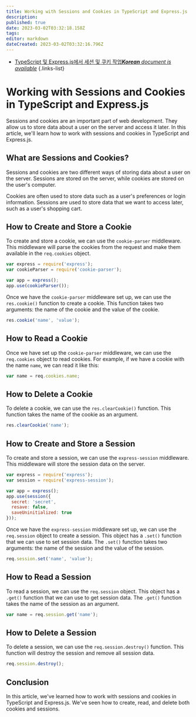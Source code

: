 ```yaml
---
title: Working with Sessions and Cookies in TypeScript and Express.js
description: 
published: true
date: 2023-03-02T03:32:18.158Z
tags: 
editor: markdown
dateCreated: 2023-03-02T03:32:16.796Z
---
```


- [TypeScript 및 Express.js에서 세션 및 쿠키 작업***Korean** document is available*](/ko/Knowledge-base/TypeScript/working-with-sessions-and-cookies-in-typescript-and-express-js)
{.links-list}



# Working with Sessions and Cookies in TypeScript and Express.js

Sessions and cookies are an important part of web development. They allow us to store data about a user on the server and access it later. In this article, we'll learn how to work with sessions and cookies in TypeScript and Express.js.

## What are Sessions and Cookies?

Sessions and cookies are two different ways of storing data about a user on the server. Sessions are stored on the server, while cookies are stored on the user's computer.

Cookies are often used to store data such as a user's preferences or login information. Sessions are used to store data that we want to access later, such as a user's shopping cart.

## How to Create and Store a Cookie

To create and store a cookie, we can use the `cookie-parser` middleware. This middleware will parse the cookies from the request and make them available in the `req.cookies` object.

```javascript
var express = require('express');
var cookieParser = require('cookie-parser');

var app = express();
app.use(cookieParser());
```

Once we have the `cookie-parser` middleware set up, we can use the `res.cookie()` function to create a cookie. This function takes two arguments: the name of the cookie and the value of the cookie.

```javascript
res.cookie('name', 'value');
```

## How to Read a Cookie

Once we have set up the `cookie-parser` middleware, we can use the `req.cookies` object to read cookies. For example, if we have a cookie with the name `name`, we can read it like this:

```javascript
var name = req.cookies.name;
```

## How to Delete a Cookie

To delete a cookie, we can use the `res.clearCookie()` function. This function takes the name of the cookie as an argument.

```javascript
res.clearCookie('name');
```

## How to Create and Store a Session

To create and store a session, we can use the `express-session` middleware. This middleware will store the session data on the server.

```javascript
var express = require('express');
var session = require('express-session');

var app = express();
app.use(session({
  secret: 'secret',
  resave: false,
  saveUninitialized: true
}));
```

Once we have the `express-session` middleware set up, we can use the `req.session` object to create a session. This object has a `.set()` function that we can use to set session data. The `.set()` function takes two arguments: the name of the session and the value of the session.

```javascript
req.session.set('name', 'value');
```

## How to Read a Session

To read a session, we can use the `req.session` object. This object has a `.get()` function that we can use to get session data. The `.get()` function takes the name of the session as an argument.

```javascript
var name = req.session.get('name');
```

## How to Delete a Session

To delete a session, we can use the `req.session.destroy()` function. This function will destroy the session and remove all session data.

```javascript
req.session.destroy();
```

## Conclusion

In this article, we've learned how to work with sessions and cookies in TypeScript and Express.js. We've seen how to create, read, and delete both cookies and sessions.